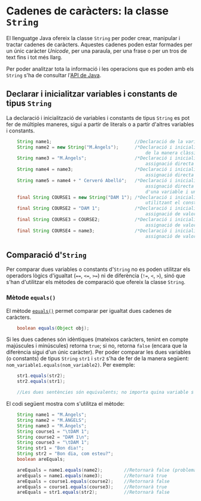 # Cadenes de caràcters: la classe `String`
El llenguatge Java ofereix la classe `String` per poder crear, manipular i tractar cadenes de caràcters. Aquestes cadenes poden estar formades per un únic caràcter *Unicode*, per una paraula, per una frase o per un tros de text fins i tot més llarg.

Per poder analitzar tota la informació i les operacions que es poden amb els `String` s'ha de consultar l'[API de Java](https://docs.oracle.com/en/java/javase/23/docs/api/java.base/java/lang/String.html).

## Declarar i inicialitzar variables i constants de tipus `String`
La declaració i inicialització de variables i constants de tipus `String` es pot fer de múltiples maneres, sigui a partir de literals o a partir d'altres variables i constants.
```java
    String name1;                               //Declaració de la variable name1 de tipus String;
    String name2 = new String("M.Àngels");      /*Declaració i inicialització de la variable name2, de tipus String,
                                                    de la manera clàssica, utilitzant el constructor (no s'acostuma a fer servir)*/
    String name3 = "M.Àngels";                  /*Declaració i inicialització de la variable name3 amb
                                                    assignació directa de valor mitjançant un literal*/
    String name4 = name3;                       /*Declaració i inicialització de la variable name4 amb
                                                    assignació directa de valor mitjançant una altra variable*/
    String name5 = name4 + " Cerveró Abelló";   /*Declaració i inicialització de la variable name5 amb
                                                    assignació directa de valor mitjançant la concatenació
                                                    d'una variable i un literal*/
    final String COURSE1 = new String("DAM 1"); /*Declaració i inicialització de la constant COURSE1 de la manera clàssica,
                                                    utilitzant el constructor (no s'acostuma a fer servir)*/
    final String COURSE2 = "DAM 1";             /*Declaració i inicialització de la constant COURSE2 amb
                                                    assignació de valor mitjançant un literal*/
    final String COURSE3 = COURSE2;             /*Declaració i inicialització de la constant COURSE3 amb
                                                    assignació de valor mitjançant una altra constant*/
    final String COURSE4 = name3;               /*Declaració i inicialització de la constant COURSE4 amb
                                                    assignació de valor mitjançant una variable*/
```

## Comparació d'`String`
Per comparar dues variables o constants d'`String` no es poden utilitzar els operadors lògics d'igualtat (`==`, `<=`, `>=`) ni de diferència (`!=`, `<`, `>`), sinó que s'han d'utilitzar els mètodes de comparació que ofereix la classe `String`.

### Mètode `equals()`
El mètode [`equals()`](https://docs.oracle.com/en/java/javase/23/docs/api/java.base/java/lang/String.html#equals(java.lang.Object)) permet comparar per igualtat dues cadenes de caràcters.
```java
    boolean equals(Object obj);
```
Si les dues cadenes són idèntiques (mateixos caràcters, tenint en compte majúscules i minúscules) retorna `true`; si no, retorna `false` (encara que la diferència sigui d'un únic caràcter). Per poder comparar les dues variables (o constants) de tipus `String` `str1` i `str2` s'ha de fer de la manera següent: `nom_variable1.equals(nom_variable2)`. Per exemple:
```java
    str1.equals(str2);
    str2.equals(str1);

    //Les dues sentències són equivalents; no importa quina variable s'utilitza primer, str1 o str2, ja que el resultat és el mateix
```

El codi següent mostra com s'utilitza el mètode:
```java
    String name1 = "M.Àngels";
    String name2 = "M.ÀNGELS";
    String name3 = "M.Àngels";
    String course1 = "\tDAM 1";
    String course2 = "DAM 1\n";
    String course3 = "\tDAM 1";
    String str1 = "Bon dia!";
    String str2 = "Bon dia, com esteu?";
    boolean areEquals;

    areEquals = name1.equals(name2);        //Retornarà false (problema de majúscules minúscules)
    areEquals = name1.equals(name3);        //Retornarà true
    areEquals = course1.equals(course2);    //Retornarà false
    areEquals = course1.equals(course3);    //Retornarà true
    areEquals = str1.equals(str2);          //Retornarà false
```